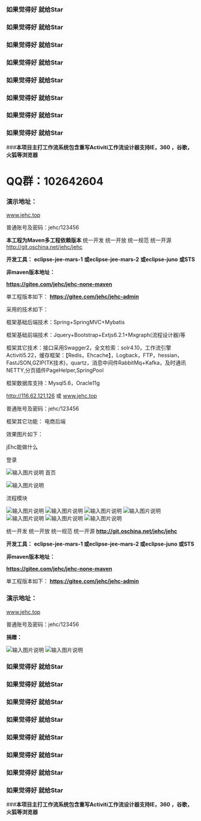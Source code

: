 ###  **如果觉得好 就给Star** 


###  **如果觉得好 就给Star** 


###  **如果觉得好 就给Star** 


 

### **如果觉得好 就给Star**
 

###  **如果觉得好 就给Star** 


###  **如果觉得好 就给Star**
 

###  **如果觉得好 就给Star** 


###  **如果觉得好 就给Star** 

###**本项目主打工作流系统包含重写Activiti工作流设计器支持IE，360 ，谷歌，火狐等浏览器** 

#  **QQ群：102642604** 


### 演示地址：
www.jehc.top

普通账号及密码：jehc/123456



**本工程为Maven多工程依赖版本** 
统一开发 统一开放 统一规范 统一开源
http://git.oschina.net/jehc/jehc


 **开发工具：** 
 **eclipse-jee-mars-1** 
 **或eclipse-jee-mars-2** 
 **或eclipse-juno** 
 **或STS** 


 **非maven版本地址：** 

 **https://gitee.com/jehc/jehc-none-maven** 

单工程版本如下：
 **https://gitee.com/jehc/jehc-admin** 


采用的技术如下：

框架基础后端技术：Spring+SpringMVC+Mybatis

框架基础前端技术：Jquery+Bootstrap+Extjs6.2.1+Mxgraph(流程设计器)等

框架其它技术：接口采用Swagger2，全文检索：solr4.10，工作流引擎Activiti5.22，缓存框架：【Redis，Ehcache】，Logback，FTP，hessian，FastJSON,GZIP(TK技术)，quartz，消息中间件RabbitMq+Kafka，及时通讯NETTY,分页插件PageHelper,SpringPool

框架数据库支持：Mysql5.6，Oracle11g




http://116.62.121.126
或
www.jehc.top

普通账号及密码：jehc/123456


框架其它功能：
    电商后端
    
效果图片如下：

jEhc能做什么

登录

![输入图片说明](https://gitee.com/uploads/images/2018/0624/083105_ff67c145_1341290.png "登录页面.png")
首页

![输入图片说明](https://gitee.com/uploads/images/2018/0624/083133_c76f44f1_1341290.png "首页.png")

流程模块

![输入图片说明](https://gitee.com/uploads/images/2018/0606/131743_ff1615aa_1341290.png "在线设计.png")
![输入图片说明](https://gitee.com/uploads/images/2018/0624/083202_528f2cf5_1341290.png "排他网关.png")
![输入图片说明](https://gitee.com/uploads/images/2018/0624/083211_a0f64d88_1341290.png "事件子流程.png")
![输入图片说明](https://gitee.com/uploads/images/2018/0624/083224_42f2ba9d_1341290.png "调用子流程案例.png")
![输入图片说明](https://gitee.com/uploads/images/2018/0624/083232_3391981c_1341290.png "销售流程.png")
![输入图片说明](https://gitee.com/uploads/images/2018/0624/083240_c03a06cf_1341290.png "泳道设计.png")
![输入图片说明](https://gitee.com/uploads/images/2018/0606/131811_d71dfc95_1341290.png "流程中心.png")



统一开发 统一开放 统一规范 统一开源
 **http://git.oschina.net/jehc/jehc** 


 **开发工具：** 
 **eclipse-jee-mars-1
或eclipse-jee-mars-2
或eclipse-juno
或STS** 

 **非maven版本地址：** 

 **https://gitee.com/jehc/jehc-none-maven** 

 
单工程版本如下：
 **https://gitee.com/jehc/jehc-admin** 




### 演示地址：
www.jehc.top

普通账号及密码：jehc/123456

 **捐赠：** 

![输入图片说明](https://gitee.com/uploads/images/2018/0607/151148_2ecb3136_1341290.jpeg "微信.jpg")
![输入图片说明](https://gitee.com/uploads/images/2018/0607/151155_ddbbd81d_1341290.jpeg "支付宝.jpg")


###  **如果觉得好 就给Star** 


###  **如果觉得好 就给Star** 


###  **如果觉得好 就给Star** 


 

### **如果觉得好 就给Star**
 

###  **如果觉得好 就给Star** 


###  **如果觉得好 就给Star**
 

###  **如果觉得好 就给Star** 


###  **如果觉得好 就给Star** 

###**本项目主打工作流系统包含重写Activiti工作流设计器支持IE，360 ，谷歌，火狐等浏览器** 